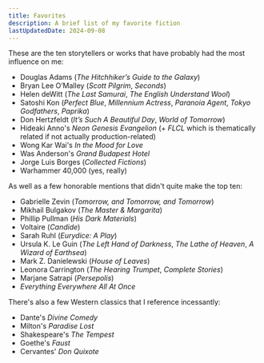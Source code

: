 ```yaml
---
title: Favorites
description: A brief list of my favorite fiction
lastUpdatedDate: 2024-09-08
---
```


These are the ten storytellers or works that have probably had the most influence on me:

- Douglas Adams (_The Hitchhiker’s Guide to the Galaxy_)
- Bryan Lee O’Malley (_Scott Pilgrim_, _Seconds_)
- Helen deWitt (_The Last Samurai_, _The English Understand Wool_)
- Satoshi Kon (_Perfect Blue_, _Millennium Actress_, _Paranoia Agent_, _Tokyo Godfathers_, _Paprika_)
- Don Hertzfeldt (_It’s Such A Beautiful Day_, _World of Tomorrow_)
- Hideaki Anno's _Neon Genesis Evangelion_ (+ _FLCL_ which is thematically related if not actually production-related)
- Wong Kar Wai's _In the Mood for Love_
- Was Anderson's _Grand Budapest Hotel_
- Jorge Luis Borges (_Collected Fictions_)
- Warhammer 40,000 (yes, really)

As well as a few honorable mentions that didn't quite make the top ten:

- Gabrielle Zevin (_Tomorrow, and Tomorrow, and Tomorrow_)
- Mikhail Bulgakov (_The Master & Margarita_)
- Phillip Pullman (_His Dark Materials_)
- Voltaire (_Candide_)
- Sarah Ruhl (_Eurydice: A Play_)
- Ursula K. Le Guin (_The Left Hand of Darkness_, _The Lathe of Heaven_, _A Wizard of Earthsea_)
- Mark Z. Danielewski (_House of Leaves_)
- Leonora Carrington (_The Hearing Trumpet_, _Complete Stories_)
- Marjane Satrapi (_Persepolis_)
- _Everything Everywhere All At Once_

There's also a few Western classics that I reference incessantly:

- Dante's _Divine Comedy_
- Milton's _Paradise Lost_
- Shakespeare's _The Tempest_
- Goethe's _Faust_
- Cervantes' _Don Quixote_